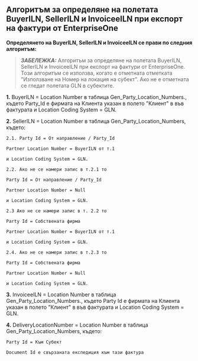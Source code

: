 ## Алгоритъм за определяне на полетата BuyerILN, SellerILN и InvoiceeILN при експорт на фактури от EnterpriseOne

**Определянето на BuyerILN, SellerILN и InvoiceeILN се прави по следния алгоритъм:**

> **_ЗАБЕЛЕЖКА:_** Алгоритъм за определяне на полетата BuyerILN, SellerILN и InvoiceeILN при експорт на фактури от EnterpriseOne.  Този алгоритъм се използва, когато е отметната отметката "Използване на Номер на локация на субект". Ако не е отметната се гледат полетата GLN в субектите.

**1.** BuyerILN = Location Number в таблица Gen_Party_Location_Numbers., където Party_Id е фирмата на Клиента указан в полето "Клиент" в във фактурата и Location Coding System = GLN.

**2.** SellerILN = Location Number в таблица Gen_Party_Location_Numbers, където:

    2.1. Party Id = От направление / Party_Id
    
    Partner Location Number = BuyerILN от т.1
    
    и Location Coding System = GLN.
    
    2.2. Ако не се намери запис в т.2.1 то
    
    Party Id = От направление / Party_Id
    
    Partner Location Number = Null
    
    и Location Coding System = GLN.
    
    2.3 Ако не се намери запис в т. 2.2 то
    
    Party Id = Собствената фирма
    
    Partner Location Number = BuyerILN от т.1
    
    и Location Coding System = GLN.
    
    2.4. Ако не се намери запис в т.2.3 то
    
    Party Id = Собствената фирма
    
    Partner Location Number = Null
    
    и Location Coding System = GLN.

**3.** InvoiceeILN = Location Number в таблица Gen_Party_Location_Numbers., където Party Id е фирмата на Клиента указан в полето "Клиент" в във фактурата и Location Coding System = GLN.

**4.** DeliveryLocationNumber = Location Number в таблица Gen_Party_Location_Numbers, където:

    Party Id = Към Субект
    
    Document Id е свързаната експедиция към тази фактура
